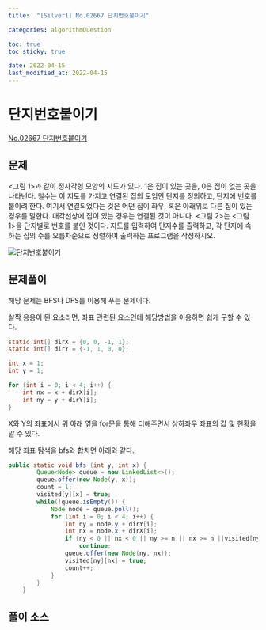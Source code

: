 ```yaml
---
title:  "[Silver1] No.02667 단지번호붙이기"

categories: algorithmQuestion

toc: true
toc_sticky: true

date: 2022-04-15
last_modified_at: 2022-04-15
---
```


# 단지번호붙이기

[No.02667 단지번호붙이기](https://www.acmicpc.net/problem/2667)

## 문제

<그림 1>과 같이 정사각형 모양의 지도가 있다. 1은 집이 있는 곳을, 0은 집이 없는 곳을 나타낸다. 철수는 이 지도를 가지고 연결된 집의 모임인 단지를 정의하고, 단지에 번호를 붙이려 한다. 여기서 연결되었다는 것은 어떤 집이 좌우, 혹은 아래위로 다른 집이 있는 경우를 말한다. 대각선상에 집이 있는 경우는 연결된 것이 아니다. <그림 2>는 <그림 1>을 단지별로 번호를 붙인 것이다. 지도를 입력하여 단지수를 출력하고, 각 단지에 속하는 집의 수를 오름차순으로 정렬하여 출력하는 프로그램을 작성하시오.

![단지번호붙이기]({{site.url}}/assets/image/2022/2022-04-15/no02667.png)

## 문제풀이

해당 문제는 BFS나 DFS를 이용해 푸는 문제이다. 

살짝 응용이 된 요소라면, 좌표 관련된 요소인데 해당방법을 이용하면 쉽게 구할 수 있다.

```java
static int[] dirX = {0, 0, -1, 1};
static int[] dirY = {-1, 1, 0, 0};

int x = 1;
int y = 1;

for (int i = 0; i < 4; i++) {
    int nx = x + dirX[i];
    int ny = y + dirY[i];
}
```

X와 Y의 좌표에서 위 아래 옆을 for문을 통해 더해주면서 상하좌우 좌표의 값 및 현황을 알 수 있다.

해당 좌표 탐색을 bfs와 합치면 아래와 같다.

```java
public static void bfs (int y, int x) {
        Queue<Node> queue = new LinkedList<>();
        queue.offer(new Node(y, x));
        count = 1;
        visited[y][x] = true;
        while(!queue.isEmpty()) {
            Node node = queue.poll();
            for (int i = 0; i < 4; i++) {
                int ny = node.y + dirY[i];
                int nx = node.x + dirX[i];
                if (ny < 0 || nx < 0 || ny >= n || nx >= n ||visited[ny][nx] || apart[ny][nx] == 0)
                    continue;
                queue.offer(new Node(ny, nx));
                visited[ny][nx] = true;
                count++;
            }
        }
    }
```

## 풀이 소스

<script src="https://gist.github.com/dh37789/10d520deb978dfc7ee8c5e016845d957.js"></script>